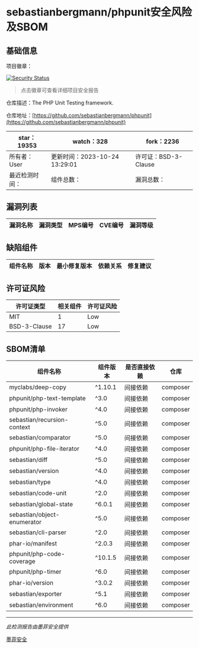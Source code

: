 # sebastianbergmann/phpunit安全风险及SBOM

## 基础信息

项目徽章：

[![Security Status](https://www.murphysec.com/platform3/v31/badge/1717252964204806144.svg)](https://www.murphysec.com/console/report/1692603591126044672/1717252964204806144)

> 点击徽章可查看详细项目安全报告

仓库描述：The PHP Unit Testing framework.

仓库地址：[https://github.com/sebastianbergmann/phpunit](https://github.com/sebastianbergmann/phpunit)

| star：19353 | watch：328 | fork：2236 |
| ----------- | -------------- | ------------ |
| 所有者：User | 更新时间：2023-10-24 13:29:01 | 许可证：BSD-3-Clause |
| 最近检测时间： | 组件总数： | 漏洞总数： |




## 漏洞列表

| 漏洞名称 | 漏洞类型 | MPS编号 | CVE编号 | 漏洞等级 |
| ------- | ------ | ------- | ------ | ----- |





## 缺陷组件

| 组件名称 | 版本 | 最小修复版本 | 依赖关系 | 修复建议 |
| -------- | ---- | ------------ | -------- | -------- |





## 许可证风险

| 许可证类型 | 相关组件 | 许可证风险 |
| ---------- | -------- | ---------- |
|MIT|1|Low|
|BSD-3-Clause|17|Low|




## SBOM清单

| 组件名称 | 组件版本 | 是否直接依赖 | 仓库 |
| -------- | -------- | ------------ | ---- |
|myclabs/deep-copy|^1.10.1|间接依赖|composer|
|phpunit/php-text-template|^3.0|间接依赖|composer|
|phpunit/php-invoker|^4.0|间接依赖|composer|
|sebastian/recursion-context|^5.0|间接依赖|composer|
|sebastian/comparator|^5.0|间接依赖|composer|
|phpunit/php-file-iterator|^4.0|间接依赖|composer|
|sebastian/diff|^5.0|间接依赖|composer|
|sebastian/version|^4.0|间接依赖|composer|
|sebastian/type|^4.0|间接依赖|composer|
|sebastian/code-unit|^2.0|间接依赖|composer|
|sebastian/global-state|^6.0.1|间接依赖|composer|
|sebastian/object-enumerator|^5.0|间接依赖|composer|
|sebastian/cli-parser|^2.0|间接依赖|composer|
|phar-io/manifest|^2.0.3|间接依赖|composer|
|phpunit/php-code-coverage|^10.1.5|间接依赖|composer|
|phpunit/php-timer|^6.0|间接依赖|composer|
|phar-io/version|^3.0.2|间接依赖|composer|
|sebastian/exporter|^5.1|间接依赖|composer|
|sebastian/environment|^6.0|间接依赖|composer|


------

*此检测报告由墨菲安全提供*

[墨菲安全](www.murphysec.com)